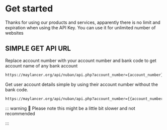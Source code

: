 # Get started


Thanks for using our products and services, apparently there is no limit and expiration when using the API Key. You can use it for unlimited number of websites

## SIMPLE GET API URL

Replace account number with your account number and bank code to get account name of any bank account


```md
https://maylancer.org/api/nuban/api.php?account_number={account_number}&bank_code={code}
```


Get user account details simple by using their account number without the bank code.


```md
https://maylancer.org/api/nuban/api.php?account_number={{account_number}}

```

::: warning
:bell: Please note this might be a little bit slower and not recommended

:::

